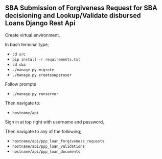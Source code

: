 ## SBA Submission of Forgiveness Request for SBA decisioning and Lookup/Validate disbursed Loans Django Rest Api


Create virtual environment.

In bash terminal type;
* `cd src`
* `pip install -r requirements.txt`
* `cd sba`
* `./manage.py migrate`
* `./manage.py createsuperuser`

Follow prompts
* `./manage.py runserver`

Then navigate to:
* `hostname/api`

Sign in at top right with username and password,

Then navigate to any of the following;

* `hostname/api/ppp_loan_forgiveness_requests`
* `hostname/api/ppp_loan_validations`
* `hostname/api/ppp_loan_documents`